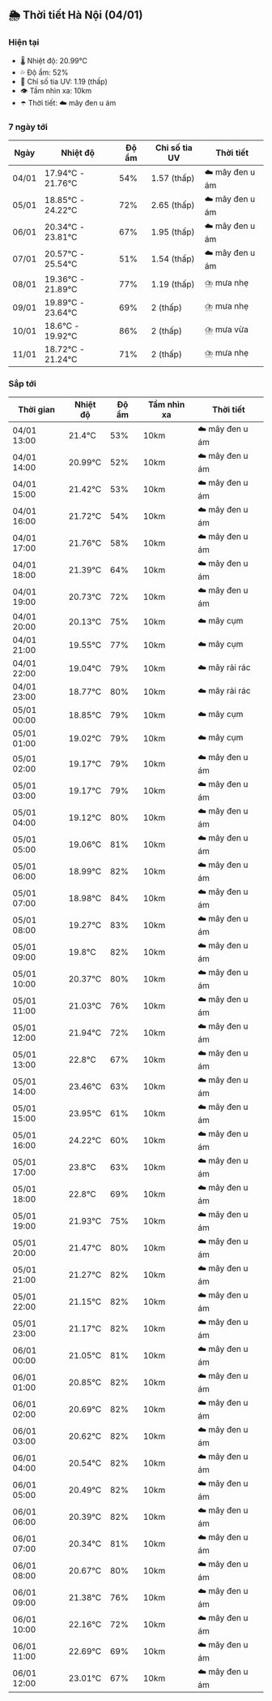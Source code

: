 ## 🌦️ Thời tiết Hà Nội (04/01)

### Hiện tại

- 🌡️ Nhiệt độ: 20.99℃
- 💦 Độ ẩm: 52%
- 🌟 Chỉ số tia UV: 1.19 (thấp)
- 👁️ Tầm nhìn xa: 10km
- ☂️ Thời tiết: ☁️ mây đen u ám

### 7 ngày tới

| Ngày | Nhiệt độ | Độ ẩm | Chỉ số tia UV | Thời tiết |
| --- | --- | --- | --- | --- |
| 04/01 | 17.94℃ - 21.76℃ | 54% | 1.57 (thấp) | ☁️ mây đen u ám |
| 05/01 | 18.85℃ - 24.22℃ | 72% | 2.65 (thấp) | ☁️ mây đen u ám |
| 06/01 | 20.34℃ - 23.81℃ | 67% | 1.95 (thấp) | ☁️ mây đen u ám |
| 07/01 | 20.57℃ - 25.54℃ | 51% | 1.54 (thấp) | ☁️ mây đen u ám |
| 08/01 | 19.36℃ - 21.89℃ | 77% | 1.19 (thấp) | ⛈️ mưa nhẹ |
| 09/01 | 19.89℃ - 23.64℃ | 69% | 2 (thấp) | ⛈️ mưa nhẹ |
| 10/01 | 18.6℃ - 19.92℃ | 86% | 2 (thấp) | ⛈️ mưa vừa |
| 11/01 | 18.72℃ - 21.24℃ | 71% | 2 (thấp) | ⛈️ mưa nhẹ |

### Sắp tới

| Thời gian | Nhiệt độ | Độ ẩm | Tầm nhìn xa | Thời tiết |
| --- | --- | --- | --- | --- |
| 04/01 13:00 | 21.4℃ | 53% | 10km | ☁️ mây đen u ám |
| 04/01 14:00 | 20.99℃ | 52% | 10km | ☁️ mây đen u ám |
| 04/01 15:00 | 21.42℃ | 53% | 10km | ☁️ mây đen u ám |
| 04/01 16:00 | 21.72℃ | 54% | 10km | ☁️ mây đen u ám |
| 04/01 17:00 | 21.76℃ | 58% | 10km | ☁️ mây đen u ám |
| 04/01 18:00 | 21.39℃ | 64% | 10km | ☁️ mây đen u ám |
| 04/01 19:00 | 20.73℃ | 72% | 10km | ☁️ mây đen u ám |
| 04/01 20:00 | 20.13℃ | 75% | 10km | ☁️ mây cụm |
| 04/01 21:00 | 19.55℃ | 77% | 10km | ☁️ mây cụm |
| 04/01 22:00 | 19.04℃ | 79% | 10km | ☁️ mây rải rác |
| 04/01 23:00 | 18.77℃ | 80% | 10km | ☁️ mây rải rác |
| 05/01 00:00 | 18.85℃ | 79% | 10km | ☁️ mây cụm |
| 05/01 01:00 | 19.02℃ | 79% | 10km | ☁️ mây cụm |
| 05/01 02:00 | 19.17℃ | 79% | 10km | ☁️ mây đen u ám |
| 05/01 03:00 | 19.17℃ | 79% | 10km | ☁️ mây đen u ám |
| 05/01 04:00 | 19.12℃ | 80% | 10km | ☁️ mây đen u ám |
| 05/01 05:00 | 19.06℃ | 81% | 10km | ☁️ mây đen u ám |
| 05/01 06:00 | 18.99℃ | 82% | 10km | ☁️ mây đen u ám |
| 05/01 07:00 | 18.98℃ | 84% | 10km | ☁️ mây đen u ám |
| 05/01 08:00 | 19.27℃ | 83% | 10km | ☁️ mây đen u ám |
| 05/01 09:00 | 19.8℃ | 82% | 10km | ☁️ mây đen u ám |
| 05/01 10:00 | 20.37℃ | 80% | 10km | ☁️ mây đen u ám |
| 05/01 11:00 | 21.03℃ | 76% | 10km | ☁️ mây đen u ám |
| 05/01 12:00 | 21.94℃ | 72% | 10km | ☁️ mây đen u ám |
| 05/01 13:00 | 22.8℃ | 67% | 10km | ☁️ mây đen u ám |
| 05/01 14:00 | 23.46℃ | 63% | 10km | ☁️ mây đen u ám |
| 05/01 15:00 | 23.95℃ | 61% | 10km | ☁️ mây đen u ám |
| 05/01 16:00 | 24.22℃ | 60% | 10km | ☁️ mây đen u ám |
| 05/01 17:00 | 23.8℃ | 63% | 10km | ☁️ mây đen u ám |
| 05/01 18:00 | 22.8℃ | 69% | 10km | ☁️ mây đen u ám |
| 05/01 19:00 | 21.93℃ | 75% | 10km | ☁️ mây đen u ám |
| 05/01 20:00 | 21.47℃ | 80% | 10km | ☁️ mây đen u ám |
| 05/01 21:00 | 21.27℃ | 82% | 10km | ☁️ mây đen u ám |
| 05/01 22:00 | 21.15℃ | 82% | 10km | ☁️ mây đen u ám |
| 05/01 23:00 | 21.17℃ | 82% | 10km | ☁️ mây đen u ám |
| 06/01 00:00 | 21.05℃ | 81% | 10km | ☁️ mây đen u ám |
| 06/01 01:00 | 20.85℃ | 82% | 10km | ☁️ mây đen u ám |
| 06/01 02:00 | 20.69℃ | 82% | 10km | ☁️ mây đen u ám |
| 06/01 03:00 | 20.62℃ | 82% | 10km | ☁️ mây đen u ám |
| 06/01 04:00 | 20.54℃ | 82% | 10km | ☁️ mây đen u ám |
| 06/01 05:00 | 20.49℃ | 82% | 10km | ☁️ mây đen u ám |
| 06/01 06:00 | 20.39℃ | 82% | 10km | ☁️ mây đen u ám |
| 06/01 07:00 | 20.34℃ | 81% | 10km | ☁️ mây đen u ám |
| 06/01 08:00 | 20.67℃ | 80% | 10km | ☁️ mây đen u ám |
| 06/01 09:00 | 21.38℃ | 76% | 10km | ☁️ mây đen u ám |
| 06/01 10:00 | 22.16℃ | 72% | 10km | ☁️ mây đen u ám |
| 06/01 11:00 | 22.69℃ | 69% | 10km | ☁️ mây đen u ám |
| 06/01 12:00 | 23.01℃ | 67% | 10km | ☁️ mây đen u ám |
